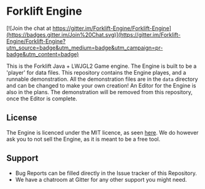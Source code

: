# Forklift Engine

[![Join the chat at https://gitter.im/Forklift-Engine/Forklift-Engine](https://badges.gitter.im/Join%20Chat.svg)](https://gitter.im/Forklift-Engine/Forklift-Engine?utm_source=badge&utm_medium=badge&utm_campaign=pr-badge&utm_content=badge)

This is the Forklift Java + LWJGL2 Game engine. The Engine is built to be a 'player' for data files. This repository contains the Engine playes, and a runnable demonstration. All the demonstration files are in the ```data``` directory and can be changed to make your own creation! An Editor for the Engine is also in the plans. The demonstration will be removed from this repository, once the Editor is complete.

## License

The Engine is licenced under the MIT licence, as seen [here](License.md). We do however ask you to not sell the Engine, as it is meant to be a free tool.

## Support

* Bug Reports can be filled directly in the Issue tracker of this Repository.
* We have a chatroom at Gitter for any other support you might need.
